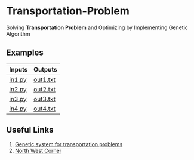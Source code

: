 # Transportation-Problem

Solving **Transportation Problem** and Optimizing by Implementing Genetic Algorithm

## Examples

| Inputs                  | Outputs                      |
| ----------------------- | ---------------------------- |
| [in1.py](inputs/in1.py) | [out1.txt](outputs/out1.txt) |
| [in2.py](inputs/in1.py) | [out2.txt](outputs/out2.txt) |
| [in3.py](inputs/in1.py) | [out3.txt](outputs/out3.txt) |
| [in4.py](inputs/in1.py) | [out4.txt](outputs/out4.txt) |

## Useful Links

1. [Genetic system for transportation problems](https://scholarworks.umt.edu/cgi/viewcontent.cgi?article=6577&context=etd)
2. [North West Corner](https://geekrodion.com/blog/operations/corner)
